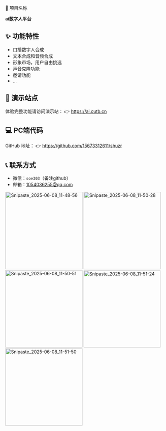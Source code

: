 🎯 项目名称

**ai数字人平台**

## ✨ 功能特性

- 口播数字人合成
- 文本合成和音频合成
- 形象市场，用户自由挑选
- 声音克隆功能
- 邀请功能
- ...

## 🚀 演示站点

体验完整功能请访问演示站：
 👉 https://ai.cutb.cn

## 💻 PC端代码

GitHub 地址：
 👉 https://github.com/15673312611/shuzr

## 📞 联系方式

- 微信：`soe303`（备注github）
- 邮箱：1054036255@qq.com

<img width="243" alt="Snipaste_2025-06-08_11-48-56" src="https://github.com/user-attachments/assets/cb352831-03e5-42f7-8aa2-ef246004ed32" />
<img width="243" alt="Snipaste_2025-06-08_11-50-28" src="https://github.com/user-attachments/assets/d354f9f2-a077-4db7-9417-7f6e4fcdd029" />
<img width="243" alt="Snipaste_2025-06-08_11-50-51" src="https://github.com/user-attachments/assets/17e95d13-371f-4fc6-a59c-517fc2665ff7" />
<img width="242" alt="Snipaste_2025-06-08_11-51-24" src="https://github.com/user-attachments/assets/bc3811ca-fb73-425a-b443-5acc70c9c344" />
<img width="243" alt="Snipaste_2025-06-08_11-51-50" src="https://github.com/user-attachments/assets/888a11c6-d160-44a9-9501-5c1c453de678" />
